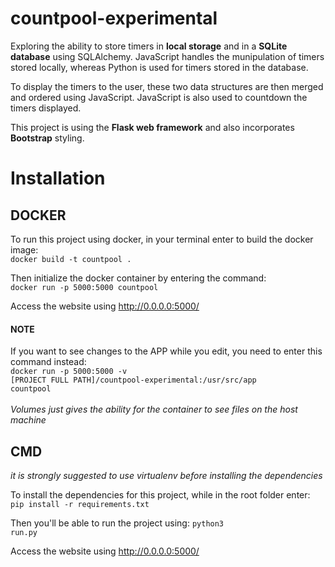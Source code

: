 # countpool-experimental

Exploring the ability to store timers in **local storage** and in a **SQLite database** using SQLAlchemy.
JavaScript handles the munipulation of timers stored locally, whereas Python is used for timers stored in the database.

To display the timers to the user, these two data structures are then merged and ordered using JavaScript.
JavaScript is also used to countdown the timers displayed.

This project is using the **Flask web framework** and also incorporates **Bootstrap** styling.


# Installation


## DOCKER
To run this project using docker, in your terminal enter to build the docker image:<br />
<code>docker build -t countpool .</code>

Then initialize the docker container by entering the command:<br />
<code>docker run -p 5000:5000 countpool</code>

Access the website using http://0.0.0.0:5000/

#### NOTE
If you want to see changes to the APP while you edit, you need to enter this command instead:<br />
<code>docker run -p 5000:5000 -v [PROJECT FULL PATH]/countpool-experimental:/usr/src/app countpool</code><br /><br />
*Volumes just gives the ability for the container to see files on the host machine*


## CMD
*it is strongly suggested to use virtualenv before installing the dependencies*

To install the dependencies for this project, while in the root folder enter: <code>pip install -r requirements.txt</code>

Then you'll be able to run the project using: <code>python3 run.py</code>

Access the website using http://0.0.0.0:5000/

